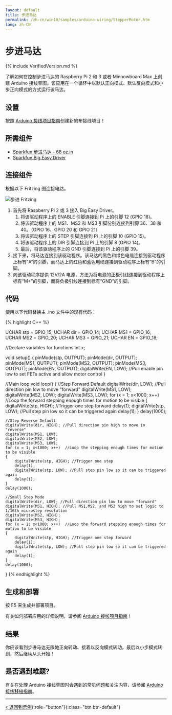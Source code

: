 ```yaml
---
layout: default
title: 步进马达
permalink: /zh-cn/win10/samples/arduino-wiring/StepperMotor.htm
lang: zh-CN
---
```


# 步进马达

{% include VerifiedVersion.md %}

了解如何在控制步进马达的 Raspberry Pi 2 和 3 或者 Minnowboard Max 上创建 Arduino 接线草图。该应用在一个循环中以默认正向模式、默认反向模式和小步正向模式的方式运行该马达。

## 设置

按照 [Arduino 接线项目指南]({{site.baseurl}}/{{page.lang}}/win10/ArduinoWiringProjectGuide.htm)创建新的布接线项目！

## 所需组件
* [Sparkfun 步进马达 - 68 oz.in](https://www.sparkfun.com/products/10846)
* [Sparkfun Big Easy Driver](https://www.sparkfun.com/products/12859)

## 连接组件

根据以下 Fritzing 图连接电路。

![步进 Fritzing]({{site.baseurl}}/Resources/images/arduino_wiring/StepperMotorFritz.PNG)

1. 首先将 Raspberry Pi 2 或 3 接入 Big Easy Driver。
   1. 将该驱动程序上的 ENABLE 引脚连接到 Pi 上的引脚 12 \(GPIO 18\)。
   2. 将该驱动程序上的 MS1、MS2 和 MS3 引脚分别连接到引脚 36、38 和 40。（GPIO 16、GPIO 20 和 GPIO 21）
   3. 将该驱动程序上的 STEP 引脚连接到 Pi 上的引脚 10 \(GPIO 15\)。
   4. 将该驱动程序上的 DIR 引脚连接到 Pi 上的引脚 8 \(GPIO 14\)。
   5. 最后，将该驱动程序上的 GND 引脚连接到 Pi 上的引脚 39。
2. 接下来，将马达连接到该驱动程序。该马达的黑色和绿色电缆连接到驱动程序上标有“A”的引脚，而马达上的红色和蓝色电缆连接到驱动程序上标有“B”的引脚。
3. 向该驱动程序提供 12V/2A 电源，方法为将电源的正极引线连接到驱动程序上标有“M+”的引脚，而将负极引线连接到标有“GND”的引脚。

## 代码

使用以下代码替换主 .ino 文件中的现有代码：

{% highlight C++ %}

UCHAR stp = GPIO_15;
UCHAR dir = GPIO_14;
UCHAR MS1 = GPIO_16;
UCHAR MS2 = GPIO_20;
UCHAR MS3 = GPIO_21;
UCHAR EN = GPIO_18;

//Declare variables for functions
int x;

void setup() {
	pinMode(stp, OUTPUT);
	pinMode(dir, OUTPUT);
	pinMode(MS1, OUTPUT);
	pinMode(MS2, OUTPUT);
	pinMode(MS3, OUTPUT);
	pinMode(EN, OUTPUT);
	digitalWrite(EN, LOW); //Pull enable pin low to set FETs active and allow motor control
}

//Main loop
void loop() {
	//Step Forward Default
	digitalWrite(dir, LOW); //Pull direction pin low to move "forward"
	digitalWrite(MS1, LOW);
	digitalWrite(MS2, LOW);
	digitalWrite(MS3, LOW);
	for (x = 1; x<1000; x++)  //Loop the forward stepping enough times for motion to be visible
	{
		digitalWrite(stp, HIGH); //Trigger one step forward
		delay(1);
		digitalWrite(stp, LOW); //Pull step pin low so it can be triggered again
		delay(1);
	}
	delay(1000);
	
	//Step Reverse Default
	digitalWrite(dir, HIGH); //Pull direction pin high to move in "reverse"
	digitalWrite(MS1, LOW);
	digitalWrite(MS2, LOW);
	digitalWrite(MS3, LOW);
	for (x = 1; x<1000; x++)  //Loop the stepping enough times for motion to be visible
	{
		digitalWrite(stp, HIGH); //Trigger one step
		delay(1);
		digitalWrite(stp, LOW); //Pull step pin low so it can be triggered again
		delay(1);
	}
	delay(1000);

	//Small Step Mode
	digitalWrite(dir, LOW); //Pull direction pin low to move "forward"
	digitalWrite(MS1, HIGH); //Pull MS1,MS2, and MS3 high to set logic to 1/16th microstep resolution
	digitalWrite(MS2, HIGH);
	digitalWrite(MS3, HIGH);
	for (x = 1; x<1000; x++)  //Loop the forward stepping enough times for motion to be visible
	{
		digitalWrite(stp, HIGH); //Trigger one step forward
		delay(1);
		digitalWrite(stp, LOW); //Pull step pin low so it can be triggered again
		delay(1);
	}
	delay(1000);
}
{% endhighlight %}


## 生成和部署
按 F5 来生成并部署项目。

有关如何部署应用的详细说明，请参阅 [Arduino 接线项目指南]({{site.baseurl}}/{{page.lang}}/win10/ArduinoWiringProjectGuide.htm)！

## 结果
你应该看到步进马达无限地正向转动、接着以反向模式转动，最后以小步模式转到，然后继续从头开始！

## 是否遇到难题?

有关在处理 Arduino 接线草图时会遇到的常见问题和关注内容，请参阅 [Arduino 接线移植指南]({{site.baseurl}}/{{page.lang}}/win10/ArduinoWiringPortingGuide.htm)。

---

[&laquo; 返回到示例]({{site.baseurl}}/{{page.lang}}/win10/StartCoding.htm){:role="button"}{:class="btn btn-default"}
